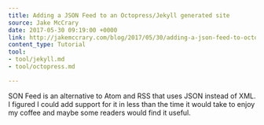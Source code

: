 ```yaml
---
title: Adding a JSON Feed to an Octopress/Jekyll generated site
source: Jake McCrary
date: 2017-05-30 09:19:00 +0000
link: http://jakemccrary.com/blog/2017/05/30/adding-a-json-feed-to-octopress-slash-jekyll/
content_type: Tutorial
tool:
- tool/jekyll.md
- tool/octopress.md

---
```

SON Feed is an alternative to Atom and RSS that uses JSON instead of XML. I figured I could add support for it in less than the time it would take to enjoy my coffee and maybe some readers would find it useful.





